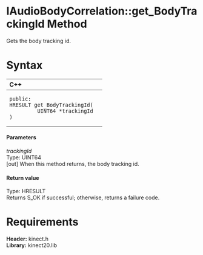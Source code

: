 IAudioBodyCorrelation::get\_BodyTrackingId Method  
=================================================  

Gets the body tracking id. <span id="syntaxSection"></span>

Syntax  
======  

<table>
<colgroup>
<col width="100%" />
</colgroup>
<thead>
<tr class="header">
<th align="left">C++</th>
</tr>
</thead>
<tbody>
<tr class="odd">
<td align="left"><pre><code>public:  
HRESULT get_BodyTrackingId(  
         UINT64 *trackingId  
)</code></pre></td>
</tr>
</tbody>
</table>

<span id="ID4EG"></span>
#### Parameters  

*trackingId*    
Type: UINT64  
[out] When this method returns, the body tracking id.  

<span id="ID4EP"></span>
#### Return value  

Type: HRESULT  
Returns S\_OK if successful; otherwise, returns a failure code.  

<span id="requirements"></span>

Requirements  
============  

**Header:** kinect.h  
**Library:** kinect20.lib  



<!--Please do not edit the data in the comment block below.-->
<!--
TOCTitle : get_BodyTrackingId Method
RLTitle : IAudioBodyCorrelation::get_BodyTrackingId Method
KeywordK : get_BodyTrackingId method
KeywordK : IAudioBodyCorrelation::get_BodyTrackingId method
KeywordF : IAudioBodyCorrelation::get_BodyTrackingId
KeywordF : get_BodyTrackingId
KeywordF : Microsoft.Kinect.kinect.IAudioBodyCorrelation.get_BodyTrackingId(UINT64@)
KeywordA : M:Microsoft.Kinect.kinect.IAudioBodyCorrelation.get_BodyTrackingId(UINT64@)
AssetID : M:Microsoft.Kinect.kinect.IAudioBodyCorrelation.get_BodyTrackingId(UINT64@)
Locale : en-us
CommunityContent : 1
APIType : Managed
APILocation : 
APIName : Microsoft.Kinect.kinect.IAudioBodyCorrelation::get_BodyTrackingId
TargetOS : Windows
TopicType : kbSyntax
DevLang : C++
DocSet : K4Wv2
ProjType : K4Wv2Proj
Technology : Kinect for Windows
Product : Kinect for Windows SDK v2
productversion : 20
-->
